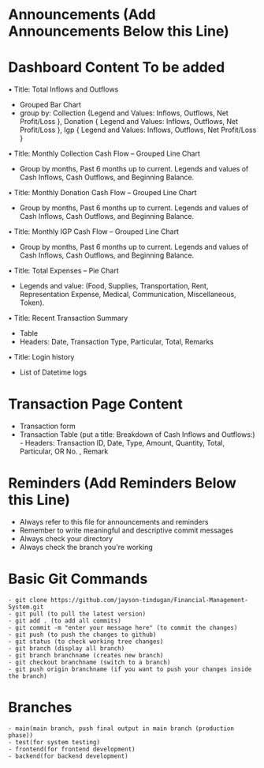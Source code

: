 # Announcements (Add Announcements Below this Line)

# Dashboard Content To be added

•	Title: Total Inflows and Outflows 
- Grouped Bar Chart 
- group by:
 	Collection {Legend and Values: Inflows, Outflows, Net Profit/Loss }, 
Donation { Legend and Values: Inflows, Outflows, Net Profit/Loss }, 
Igp { Legend and Values: Inflows, Outflows, Net Profit/Loss }

•	Title: Monthly Collection Cash Flow
– Grouped Line Chart
- Group by months, Past 6 months up to current. Legends and values of Cash Inflows, Cash Outflows, and Beginning Balance.

•	Title: Monthly Donation Cash Flow
– Grouped Line Chart
- Group by months, Past 6 months up to current. Legends and values of Cash Inflows, Cash Outflows, and Beginning Balance.

•	Title: Monthly IGP Cash Flow
– Grouped Line Chart
- Group by months, Past 6 months up to current. Legends and values of Cash Inflows, Cash Outflows, and Beginning Balance.

•	Title: Total Expenses
– Pie Chart
- Legends and value: (Food, Supplies, Transportation, Rent, Representation Expense, Medical, Communication, Miscellaneous, Token).

•	Title: Recent Transaction Summary
- Table
- Headers: Date, Transaction Type, Particular, Total, Remarks

•	Title: Login history
- List of Datetime logs


# Transaction Page Content 
-	Transaction form
- Transaction Table (put a title: Breakdown of Cash Inflows and Outflows:) - Headers: Transaction ID, Date, Type, Amount, Quantity, Total, Particular, OR No. , Remark


# Reminders (Add Reminders Below this Line)

-   Always refer to this file for announcements and reminders
-   Remember to write meaningful and descriptive commit messages
-   Always check your directory
-   Always check the branch you're working

# Basic Git Commands

    - git clone https://github.com/jayson-tindugan/Financial-Management-System.git
    - git pull (to pull the latest version)
    - git add . (to add all commits)
    - git commit -m "enter your message here" (to commit the changes)
    - git push (to push the changes to github)
    - git status (to check working tree changes)
    - git branch (display all branch)
    - git branch branchname (creates new branch)
    - git checkout branchname (switch to a branch)
    - git push origin branchname (if you want to push your changes inside the branch)

# Branches

    - main(main branch, push final output in main branch (production phase))
    - test(for system testing)
    - frontend(for frontend development)
    - backend(for backend development)


